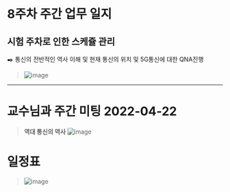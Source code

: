# 8주차 주간 업무 일지 
## 시험 주차로 인한 스케쥴 관리
✒️ 통신의 전반적인 역사 이해 및 현재 통신의 위치 및 5G통신에 대한 QNA진행  
> ![image](https://user-images.githubusercontent.com/45085563/170327780-c11c9634-96df-412b-b5b0-bb292e856228.png)

-----


# 교수님과 주간 미팅 2022-04-22
>  **역대 통신의 역사**
>![image](https://user-images.githubusercontent.com/45085563/170327675-05a33c82-ea65-4c9b-9eaa-cccc92055c2e.png)

# 일정표 
> ![image](https://user-images.githubusercontent.com/45085563/170327598-8b4da4f6-4202-40ad-b8e3-1e8c69901f67.png)
